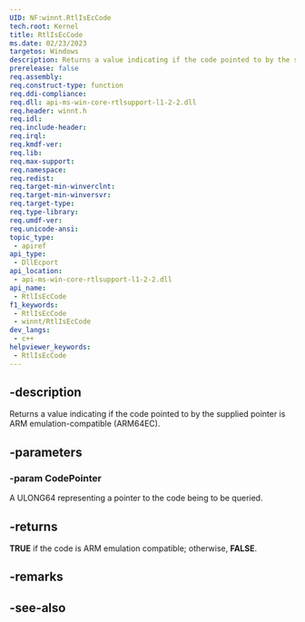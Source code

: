 ```yaml
---
UID: NF:winnt.RtlIsEcCode
tech.root: Kernel
title: RtlIsEcCode
ms.date: 02/23/2023
targetos: Windows
description: Returns a value indicating if the code pointed to by the supplied pointer is ARM emulation-compatible (ARM64EC).
prerelease: false
req.assembly: 
req.construct-type: function
req.ddi-compliance: 
req.dll: api-ms-win-core-rtlsupport-l1-2-2.dll
req.header: winnt.h
req.idl: 
req.include-header: 
req.irql: 
req.kmdf-ver: 
req.lib: 
req.max-support: 
req.namespace: 
req.redist: 
req.target-min-winverclnt: 
req.target-min-winversvr: 
req.target-type: 
req.type-library: 
req.umdf-ver: 
req.unicode-ansi: 
topic_type:
 - apiref
api_type:
 - DllEcport
api_location:
 - api-ms-win-core-rtlsupport-l1-2-2.dll
api_name:
 - RtlIsEcCode
f1_keywords:
 - RtlIsEcCode
 - winnt/RtlIsEcCode
dev_langs:
 - c++
helpviewer_keywords:
 - RtlIsEcCode
---
```


## -description

Returns a value indicating if the code pointed to by the supplied pointer is ARM emulation-compatible (ARM64EC).

## -parameters

### -param CodePointer

A ULONG64 representing a pointer to the code being to be queried.

## -returns

**TRUE** if the code is ARM emulation compatible; otherwise, **FALSE**.

## -remarks

## -see-also

